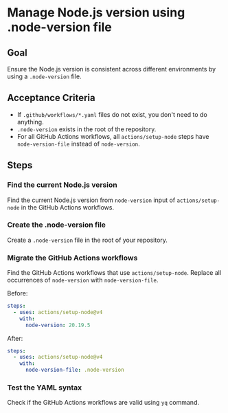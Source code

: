 # Manage Node.js version using .node-version file

## Goal

Ensure the Node.js version is consistent across different environments by using a `.node-version` file.

## Acceptance Criteria

- If `.github/workflows/*.yaml` files do not exist, you don't need to do anything.
- `.node-version` exists in the root of the repository.
- For all GitHub Actions workflows, all `actions/setup-node` steps have `node-version-file` instead of `node-version`.

## Steps

### Find the current Node.js version

Find the current Node.js version from `node-version` input of `actions/setup-node` in the GitHub Actions workflows.

### Create the .node-version file

Create a `.node-version` file in the root of your repository.

### Migrate the GitHub Actions workflows

Find the GitHub Actions workflows that use `actions/setup-node`.
Replace all occurrences of `node-version` with `node-version-file`.

Before:

```yaml
steps:
  - uses: actions/setup-node@v4
    with:
      node-version: 20.19.5
```

After:

```yaml
steps:
  - uses: actions/setup-node@v4
    with:
      node-version-file: .node-version
```

### Test the YAML syntax

Check if the GitHub Actions workflows are valid using `yq` command.
